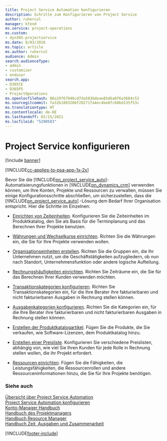 ```yaml
---
title: Project Service Automation konfigurieren
description: Schritte zum Konfigurieren von Project Service
author: ruhercul
manager: kfend
ms.service: project-operations
ms.custom:
- dyn365-projectservice
ms.date: 8/03/2018
ms.topic: article
ms.author: ruhercul
audience: Admin
search.audienceType:
- admin
- customizer
- enduser
search.app:
- D365CE
- D365PS
- ProjectOperations
ms.openlocfilehash: 06a29f67040cd7da583bdeae85d6a0f6a3684c52
ms.sourcegitcommit: fa32b1893286f20271fa4ec4be8fc68bd135f53c
ms.translationtype: HT
ms.contentlocale: de-DE
ms.lasthandoff: 02/15/2021
ms.locfileid: "5290583"
---
```

# <a name="configure-project-service"></a>Project Service konfigurieren

[!include [banner](../includes/psa-now-project-operations.md)]

[!INCLUDE[cc-applies-to-psa-app-1x-2x](../includes/cc-applies-to-psa-app-1x-2x.md)]

Bevor Sie die [!INCLUDE[pn_project_service_auto](../includes/pn-project-service-auto.md)]-Automatisierungsfunktionen in [!INCLUDE[pn_dynamics_crm](../includes/pn-dynamics-crm.md)] verwenden können, um Ihre Konten, Projekte und Ressourcen zu verwalten, müssen Sie einige Konfigurationsschritte abschließen, um sicherzustellen, dass die [!INCLUDE[pn_project_service_auto](../includes/pn-project-service-auto.md)] -Lösung dem Bedarf Ihrer Organisation entspricht. Hier die Schritte im Einzelnen:  
  
-   [Einrichten von Zeiteinheiten](../psa/set-up-time-units.md). Konfigurieren Sie die Zeiteinheiten im Produktkatalog, den Sie als Basis für die Terminplanung und das Berechnen Ihrer Projekte benutzen.  
  
-   [Währungen und Wechselkurse einrichten](../psa/set-up-currencies-exchange-rates.md). Richten Sie die Währungen ein, die Sie für Ihre Projekte verwenden wollen.  
  
-   [Organisationseinheiten erstellen](../psa/create-organizational-units.md). Richten Sie die Gruppen ein, die Ihr Unternehmen nutzt, um die Geschäftstätigkeiten aufzugliedern, ob nun nach Standort, Unternehmensfunktion oder andere logische Aufteilung.  
  
-   [Rechnungshäufigkeiten einrichten](../psa/set-up-invoice-frequencies.md). Richten Sie Zeiträume ein, die Sie für das Berechnen Ihrer Kunden verwenden möchten.  
  
-   [Transaktionskategorien konfigurieren](../psa/configure-transaction-categories.md). Richten Sie Transaktionskategorien ein, für die Ihre Berater ihre fakturierbaren und nicht fakturierbaren Ausgaben in Rechnung stellen können.  
  
-   [Ausgabenkategorien konfigurieren](../psa/configure-expense-categories.md). Richten Sie die Kategorien ein, für die Ihre Berater ihre fakturierbaren und nicht fakturierbaren Ausgaben in Rechnung stellen können.  
  
-   [Erstellen der Produktkatalogartikel](../psa/create-product-catalog-items.md). Fügen Sie die Produkte, die Sie verkaufen, wie Software-Lizenzen, dem Produktkatalog hinzu.  
  
-   [Erstellen einer Preisliste](../psa/create-price-list.md). Konfigurieren Sie verschiedene Preislisten, abhängig von, wie viel Sie Ihren Kunden für jede Rolle in Rechnung stellen wollen, die ihr Projekt erfordert.  
  
-   [Ressourcen einrichten](../psa/set-up-resources.md). Fügen Sie die Fähigkeiten, die Leistungsfähigkeiten, die Ressourcenrollen und andere Ressourceninformationen hinzu, die Sie für Ihre Projekte benötigen.  
  
### <a name="see-also"></a>Siehe auch  
 [Übersicht über Project Service Automation](../psa/overview.md)   
 [Project Service Automation konfigurieren](../psa/configure.md)   
 [Konto-Manager Handbuch](../psa/account-manager-guide.md)   
 [Handbuch des Projektmanagers](../psa/project-manager-guide.md)   
 [Handbuch Resource Manager](../psa/resource-manager-guide.md)   
 [Handbuch Zeit, Ausgaben und Zusammenarbeit](../psa/time-expense-collaboration-guide.md)


[!INCLUDE[footer-include](../includes/footer-banner.md)]